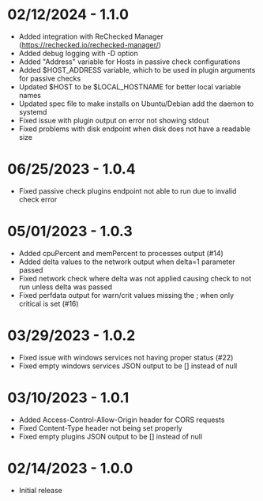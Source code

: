02/12/2024 - 1.1.0
==================
- Added integration with ReChecked Manager (https://rechecked.io/rechecked-manager/)
- Added debug logging with -D option
- Added "Address" variable for Hosts in passive check configurations
- Added $HOST_ADDRESS variable, which to be used in plugin arguments for passive checks
- Updated $HOST to be $LOCAL_HOSTNAME for better local variable names
- Updated spec file to make installs on Ubuntu/Debian add the daemon to systemd
- Fixed issue with plugin output on error not showing stdout
- Fixed problems with disk endpoint when disk does not have a readable size

06/25/2023 - 1.0.4
==================
- Fixed passive check plugins endpoint not able to run due to invalid check error

05/01/2023 - 1.0.3
==================
- Added cpuPercent and memPercent to processes output (#14)
- Added delta values to the network output when delta=1 parameter passed
- Fixed network check where delta was not applied causing check to not run unless delta was passed
- Fixed perfdata output for warn/crit values missing the ; when only critical is set (#16)

03/29/2023 - 1.0.2
==================
- Fixed issue with windows services not having proper status (#22)
- Fixed empty windows services JSON output to be [] instead of null

03/10/2023 - 1.0.1
==================
- Added Access-Control-Allow-Origin header for CORS requests
- Fixed Content-Type header not being set properly
- Fixed empty plugins JSON output to be [] instead of null

02/14/2023 - 1.0.0
==================
- Initial release